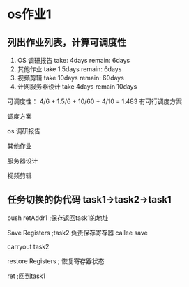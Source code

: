 # os作业1

## 列出作业列表，计算可调度性

1. OS 调研报告  take: 4days remain: 6days
2. 其他作业 take 1.5days remain: 6days
3. 视频剪辑 take 10days remain: 60days
4. 计网服务器设计 take 4days remain 10days

可调度性： 4/6 + 1.5/6 + 10/60 + 4/10 = 1.483 有可行调度方案

调度方案

os 调研报告

其他作业

服务器设计

视频剪辑

## 任务切换的伪代码 task1->task2->task1

push retAddr1 ;保存返回task1的地址

Save Registers ;task2 负责保存寄存器 callee save

carryout task2

restore Registers ; 恢复寄存器状态

ret ;回到task1